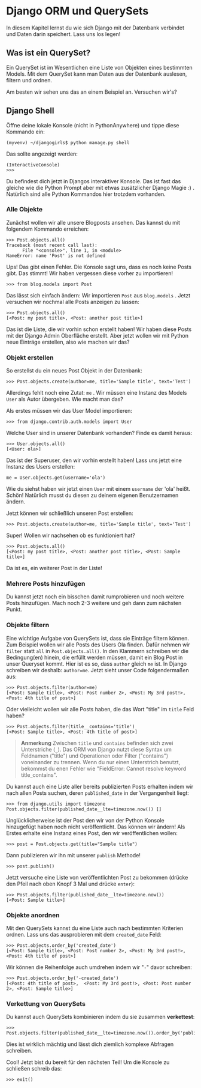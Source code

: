 # Django ORM und QuerySets

In diesem Kapitel lernst du wie sich Django mit der Datenbank verbindet und Daten darin speichert. Lass uns los legen!

## Was ist ein QuerySet?

Ein QuerySet ist im Wesentlichen eine Liste von Objekten eines bestimmten Models. Mit dem QuerySet kann man Daten aus der Datenbank auslesen, filtern und ordnen.

Am besten wir sehen uns das an einem Beispiel an. Versuchen wir's?

## Django Shell

Öffne deine lokale Konsole (nicht in PythonAnywhere) und tippe diese Kommando ein:

    (myvenv) ~/djangogirls$ python manage.py shell


Das sollte angezeigt werden:

    (InteractiveConsole)
    >>>


Du befindest dich jetzt in Djangos interaktiver Konsole. Das ist fast das gleiche wie die Python Prompt aber mit etwas zusätzlicher Django Magie :) . Natürlich sind alle Python Kommandos hier trotzdem vorhanden.

### Alle Objekte

Zunächst wollen wir alle unsere Blogposts ansehen. Das kannst du mit folgendem Kommando erreichen:

    >>> Post.objects.all()
    Traceback (most recent call last):
          File "<console>", line 1, in <module>
    NameError: name 'Post' is not defined


Ups! Das gibt einen Fehler. Die Konsole sagt uns, dass es noch keine Posts gibt. Das stimmt! Wir haben vergessen diese vorher zu importieren!

    >>> from blog.models import Post


Das lässt sich einfach ändern: Wir importieren `Post` aus `blog.models` . Jetzt versuchen wir nochmal alle Posts anzeigen zu lassen:

    >>> Post.objects.all()
    [<Post: my post title>, <Post: another post title>]


Das ist die Liste, die wir vorhin schon erstellt haben! Wir haben diese Posts mit der Django Admin Oberfläche erstellt. Aber jetzt wollen wir mit Python neue Einträge erstellen, also wie machen wir das?

### Objekt erstellen

So erstellst du ein neues Post Objekt in der Datenbank:

    >>> Post.objects.create(author=me, title='Sample title', text='Test')


Allerdings fehlt noch eine Zutat: `me` . Wir müssen eine Instanz des Models `User` als Autor übergeben. Wie macht man das?

Als erstes müssen wir das User Model importieren:

    >>> from django.contrib.auth.models import User


Welche User sind in unserer Datenbank vorhanden? Finde es damit heraus:

    >>> User.objects.all()
    [<User: ola>]


Das ist der Superuser, den wir vorhin erstellt haben! Lass uns jetzt eine Instanz des Users erstellen:

    me = User.objects.get(username='ola')


Wie du siehst haben wir jetzt einen `User` mit einem `username` der 'ola' heißt. Schön! Natürlich musst du diesen zu deinem eigenen Benutzernamen ändern.

Jetzt können wir schließlich unseren Post erstellen:

    >>> Post.objects.create(author=me, title='Sample title', text='Test')


Super! Wollen wir nachsehen ob es funktioniert hat?

    >>> Post.objects.all()
    [<Post: my post title>, <Post: another post title>, <Post: Sample title>]


Da ist es, ein weiterer Post in der Liste!

### Mehrere Posts hinzufügen

Du kannst jetzt noch ein bisschen damit rumprobieren und noch weitere Posts hinzufügen. Mach noch 2-3 weitere und geh dann zum nächsten Punkt.

### Objekte filtern

Eine wichtige Aufgabe von QuerySets ist, dass sie Einträge filtern können. Zum Beispiel wollen wir alle Posts des Users Ola finden. Dafür nehmen wir `filter` statt `all` in `Post.objects.all()`. In den Klammern schreiben wir die Bedingung(en) hinein, die erfüllt werden müssen, damit ein Blog Post in unser Queryset kommt. Hier ist es so, dass `author` gleich `me` ist. In Django schreiben wir deshalb: `author=me`. Jetzt sieht unser Code folgendermaßen aus:

    >>> Post.objects.filter(author=me)
    [<Post: Sample title>, <Post: Post number 2>, <Post: My 3rd post!>, <Post: 4th title of post>]


Oder vielleicht wollen wir alle Posts haben, die das Wort "title" im `title` Feld haben?

    >>> Post.objects.filter(title__contains='title')
    [<Post: Sample title>, <Post: 4th title of post>]


> **Anmerkung** Zwischen `title` und `contains` befinden sich zwei Unterstriche (`_`). Das ORM von Django nutzt diese Syntax um Feldnamen ("title") und Operationen oder Filter ("contains") voneinander zu trennen. Wenn du nur einen Unterstrich benutzt, bekommst du enen Fehler wie "FieldError: Cannot resolve keyword title_contains".

Du kannst auch eine Liste aller bereits publizierten Posts erhalten indem wir nach allen Posts suchen, deren `published_date` in der Vergangenheit liegt:

    >>> from django.utils import timezone
    Post.objects.filter(published_date__lte=timezone.now()) []

Unglücklicherweise ist der Post den wir von der Python Konsole hinzugefügt haben noch nicht veröffentlicht. Das können wir ändern! Als Erstes erhalte eine Instanz eines Post, den wir veröffentlichen wollen:

    >>> post = Post.objects.get(title="Sample title")


Dann publizieren wir ihn mit unserer `publish` Methode!

    >>> post.publish()


Jetzt versuche eine Liste von veröffentlichten Post zu bekommen (drücke den Pfeil nach oben Knopf 3 Mal und drücke `enter`):

    >>> Post.objects.filter(published_date__lte=timezone.now())
    [<Post: Sample title>]


### Objekte anordnen

Mit den QuerySets kannst du eine Liste auch nach bestimmten Kriterien ordnen. Lass uns das ausprobieren mit dem `created_date` Feld:

    >>> Post.objects.order_by('created_date')
    [<Post: Sample title>, <Post: Post number 2>, <Post: My 3rd post!>, <Post: 4th title of post>]


Wir können die Reihenfolge auch umdrehen indem wir "`-`" davor schreiben:

    >>> Post.objects.order_by('-created_date')
    [<Post: 4th title of post>,  <Post: My 3rd post!>, <Post: Post number 2>, <Post: Sample title>]


### Verkettung von QuerySets

Du kannst auch QuerySets kombinieren indem du sie zusammen **verkettest**:

    >>> Post.objects.filter(published_date__lte=timezone.now()).order_by('published_date')


Dies ist wirklich mächtig und lässt dich ziemlich komplexe Abfragen schreiben.

Cool! Jetzt bist du bereit für den nächsten Teil! Um die Konsole zu schließen schreib das:

    >>> exit()
